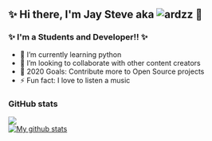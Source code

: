 ##  ✨ Hi there, I'm Jay Steve aka ![ardzz](https://github.com/ardzz/) 👋

###  ✨ I'm a Students and Developer!!  ✨

- 🌱 I’m currently learning python
- 👯 I’m looking to collaborate with other content creators
- 🥅 2020 Goals: Contribute more to Open Source projects
- ⚡ Fun fact: I love to listen a music

### GitHub stats
<a href="https://github.com/anuraghazra/github-readme-stats">
  <img align="center" src="https://github-readme-stats.vercel.app/api/top-langs/?username=ardzz" />
</a>
</br>
<a href="https://github.com/anuraghazra/github-readme-stats">
  <img align="center" src="https://github-readme-stats.anuraghazra1.vercel.app/api?username=ardzz&show_icons=true&line_height=27&include_all_commits=true" alt="My github stats" />
</a>  
